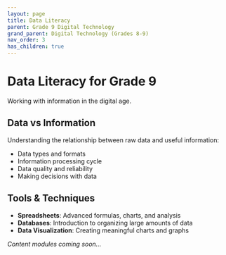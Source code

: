 ```yaml
---
layout: page
title: Data Literacy
parent: Grade 9 Digital Technology
grand_parent: Digital Technology (Grades 8-9)
nav_order: 3
has_children: true
---
```


# Data Literacy for Grade 9

Working with information in the digital age.

## Data vs Information

Understanding the relationship between raw data and useful information:
- Data types and formats
- Information processing cycle
- Data quality and reliability
- Making decisions with data

## Tools & Techniques

- **Spreadsheets**: Advanced formulas, charts, and analysis
- **Databases**: Introduction to organizing large amounts of data
- **Data Visualization**: Creating meaningful charts and graphs

*Content modules coming soon...*
